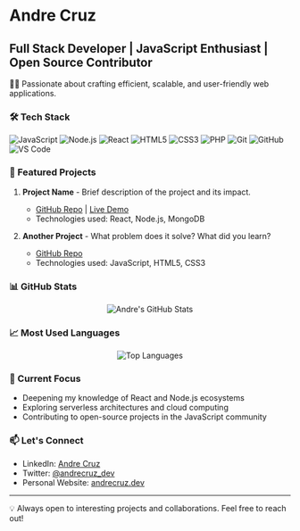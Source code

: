 # Andre Cruz
## Full Stack Developer | JavaScript Enthusiast | Open Source Contributor

👨‍💻 Passionate about crafting efficient, scalable, and user-friendly web applications.

### 🛠️ Tech Stack

![JavaScript](https://img.shields.io/badge/-JavaScript-F7DF1E?style=flat-square&logo=javascript&logoColor=black)
![Node.js](https://img.shields.io/badge/-Node.js-339933?style=flat-square&logo=node.js&logoColor=white)
![React](https://img.shields.io/badge/-React-61DAFB?style=flat-square&logo=react&logoColor=black)
![HTML5](https://img.shields.io/badge/-HTML5-E34F26?style=flat-square&logo=html5&logoColor=white)
![CSS3](https://img.shields.io/badge/-CSS3-1572B6?style=flat-square&logo=css3&logoColor=white)
![PHP](https://img.shields.io/badge/-PHP-777BB4?style=flat-square&logo=php&logoColor=white)
![Git](https://img.shields.io/badge/-Git-F05032?style=flat-square&logo=git&logoColor=white)
![GitHub](https://img.shields.io/badge/-GitHub-181717?style=flat-square&logo=github)
![VS Code](https://img.shields.io/badge/-VS%20Code-007ACC?style=flat-square&logo=visual-studio-code&logoColor=white)

### 🌟 Featured Projects

1. **Project Name** - Brief description of the project and its impact.
   - [GitHub Repo](https://github.com/andremxmx/project-name) | [Live Demo](https://project-demo-link.com)
   - Technologies used: React, Node.js, MongoDB

2. **Another Project** - What problem does it solve? What did you learn?
   - [GitHub Repo](https://github.com/andremxmx/another-project)
   - Technologies used: JavaScript, HTML5, CSS3

### 📊 GitHub Stats

<div align="center">
  <img src="https://github-readme-stats.vercel.app/api?username=andremxmx&show_icons=true&count_private=true&hide=contribs,prs&theme=tokyonight" alt="Andre's GitHub Stats" />
</div>

### 📈 Most Used Languages

<div align="center">
  <img src="https://github-readme-stats.vercel.app/api/top-langs/?username=andremxmx&layout=compact&theme=tokyonight" alt="Top Languages" />
</div>

### 🎯 Current Focus

- Deepening my knowledge of React and Node.js ecosystems
- Exploring serverless architectures and cloud computing
- Contributing to open-source projects in the JavaScript community

### 📫 Let's Connect

- LinkedIn: [Andre Cruz]([https://www.linkedin.com/in/andrecruz](https://www.linkedin.com/in/acruzrodriguez/))
- Twitter: [@andrecruz_dev](https://twitter.com/)
- Personal Website: [andrecruz.dev](https://andrecruz.dev)

---

💡 Always open to interesting projects and collaborations. Feel free to reach out!
